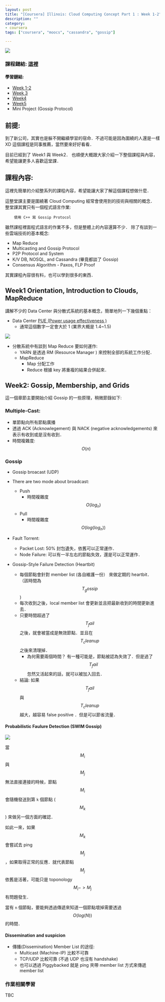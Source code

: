 ```yaml
---
layout: post
title: "[Coursera] Illinois: Cloud Computing Concept Part 1 : Week 1-2"
description: ""
category: 
- coursera
tags: ["coursera", "moocs", "cassandra", "gossip"]

---
```


![](http://www2.pcmag.com/media/images/417346-back-up-your-cloud-how-to-download-all-your-data.jpg?thumb=y&width=740&height=426)

### 課程鏈結:  [這裡](https://www.coursera.org/learn/cloud-computing#)

#### 學習鏈結:

- [Week 1-2](http://www.evanlin.com/moocs-coursera-cloud-computing/)
- [Week 3](http://www.evanlin.com/moocs-coursera-cloud-computing/)
- [Week4](http://www.evanlin.com/moocs-coursera-cloud-computing-3/)
- [Week5](http://www.evanlin.com/moocs-coursera-cloud-computing-4/)
- Mini Project (Gossip Protocol)

## 前提:

到了新公司，其實也是躲不開繼續學習的宿命．不過可能是因為圍繞的人還是一樣 XD 這個課程是同事推薦，當然要來好好看看．

目前已經到了 Week1 與 Week2． 也順便大概跟大家介紹一下整個課程與內容，希望能讓更多人喜歡這堂課．

## 課程內容:

這裡先簡單的介紹整系列的課程內容，希望能讓大家了解這個課程想做什麼．

這整堂課主要是圍繞著 Cloud Computing 經常會使用到的技術與相關的概念． 整堂課其實只有一個程式語言作業:

		使用 C++ 寫 Gossip Protocol
		
雖然課程裡面程式語言的作業不多，但是整體上的內容還算不少． 除了有談到一些雲端技術的基本概念:

- Map Reduce
- Multicasting and Gossip Protocol
- P2P Protocol and System
- K/V DB, NOSQL, and Cassandra (畢竟都談了 Gossip)
- Consensus Algorithm - Paxos, FLP Proof

其實課程內容很有料，也可以學到很多的東西．

## Week1 Orientation, Introduction to Clouds, MapReduce

講解不少的 Data Center 與分散式系統的基本概念，簡單地列一下幾個重點：

- Data Center  [PUE (Power usage effectiveness )](https://en.wikipedia.org/wiki/Power_usage_effectiveness) 
	- 通常這個數字一定會大於 1 (業界大概是 1.4~1.5)

![](https://wikimedia.org/api/rest_v1/media/math/render/svg/4f093f062a77469ff8658225df1e3a9581a38b64)

- 分散系統中有談到 Map Reduce 要如何運作:
	- YARN 是透過 RM (Resource Manager ) 來控制全部的系統工作分配．
	- MapReduce 
		- Map 分配工作
		- Reduce 根據 key 將重複的結果合併起來．

## Week2: Gossip, Membership, and Grids

這一個章節主要開始介紹 Gossip 的一些原理，稍微節錄如下:

### Multiple-Cast:

- 單節點向所有節點廣播
- 透過 ACK (Acknowlegement) 與 NACK (negative acknowledgements) 來表示有收到或是沒有收到．
- 時間複雜度: $$O(n)$$


### Gossip

- Gossip broacast (UDP)
- There are two mode about broadcast:
	- Push
		- 時間複雜度 $$ O(log_n) $$
	- Pull
		- 時間複雜度 $$ O( log(log_n) ) $$

- Fault Torrent:
	- Packet Lost: 50% 封包遺失，依舊可以正常運作． 
	- Node Failure: 可以有一半左右的節點失效，還是可以正常運作．

- Gossip-Style Failure Detection	(Heartbit)
	- 每個節點會針對 member list (各自維護一份） 來做定期的 heartbit． （該時間為 $$ T_gossip $$ )
	- 每次收到之後，local member list 會更新並且把最新收到的時間更新進去．
	- 只要時間超過了 $$ T_fail $$ 之後，就會被當成是無效節點．並且在 $$ T_cleanup $$ 之後來清理掉．
		- 為何需要兩個時間？ 有一種可能是，節點被認為失效了．但是過了 $$ T_fail $$ 忽然又活起來的話，就可以被加入回去．
	- 結論: 如果 $$ T_fail $$ 與 $$ T_cleanup $$ 越大，越容易 false positive ．但是可以節省流量．


#### Probabilistic Faulure Detection (SWIM Gossip) 

![](http://prakhar.me/images/swim.png)

當 $$ M_i $$ 與 $$ M_j $$ 無法直接連接的時候，節點 $$ M_i $$ 會隨機發送到第 `k` 個節點 ( $$ M_k $$ ) 來做另一個方面的確認．  

如此一來，如果 $$ M_k $$ 會嘗試去 ping $$ M_j $$ ，如果取得正常的反應．就代表節點 $$ M_j $$ 依舊是活著，可能只是 toponology $$ M_i -> M_j $$ 有問題發生．

當有 `n` 個節點，要能夠透過傳遞來知道一個節點壞掉需要透過 $$ O(log(N)) $$ 的時間．

#### Dissemination and suspicion 

- 傳播(Dissemination) Member List 的途徑:
	- Multicast (Machine-IP) 比較不可靠
	- TCP/UDP 比較可靠 (不過 UDP 也沒有 handshake)
	- 也可以透過 Piggybacked  就是 ping 夾帶 member list 方式來傳遞 member list
		  
### 作業相關學習

TBC		  